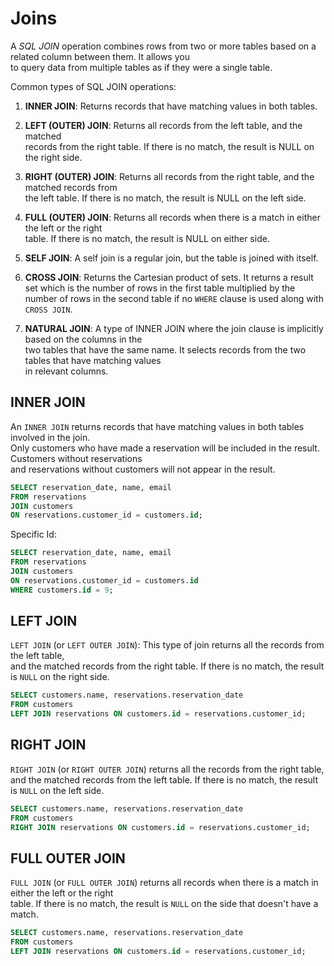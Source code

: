 # Joins

A *SQL JOIN* operation combines rows from two or more tables based on a related column between them. It allows you  
to query data from multiple tables as if they were a single table. 

Common types of SQL JOIN operations:

1. **INNER JOIN**: Returns records that have matching values in both tables.  

2. **LEFT (OUTER) JOIN**: Returns all records from the left table, and the matched  
   records from the right table. If there is no match, the result is NULL on the right side.  
 
4. **RIGHT (OUTER) JOIN**: Returns all records from the right table, and the matched records from  
   the left table. If there is no match, the result is NULL on the left side.

6. **FULL (OUTER) JOIN**: Returns all records when there is a match in either the left or the right  
   table. If there is no match, the result is NULL on either side.  

8. **SELF JOIN**: A self join is a regular join, but the table is joined with itself.  

9. **CROSS JOIN**: Returns the Cartesian product of sets. It returns a result set which is the number
   of rows in the first table multiplied by the number of rows in the second table if no `WHERE`
   clause is used along with `CROSS JOIN`.

11. **NATURAL JOIN**: A type of INNER JOIN where the join clause is implicitly based on the columns in the  
    two tables that have the same name. It selects records from the two tables that have matching values  
    in relevant columns.  



## INNER JOIN

An `INNER JOIN` returns records that have matching values in both tables involved in the join.  
Only customers who have made a reservation will be included in the result. Customers without reservations  
and reservations without customers will not appear in the result.

```SQL
SELECT reservation_date, name, email
FROM reservations 
JOIN customers 
ON reservations.customer_id = customers.id;
```

Specific Id:

```SQL
SELECT reservation_date, name, email
FROM reservations 
JOIN customers 
ON reservations.customer_id = customers.id
WHERE customers.id = 9;
```

## LEFT JOIN

`LEFT JOIN` (or `LEFT OUTER JOIN`): This type of join returns all the records from the left table,  
and the matched records from the right table. If there is no match, the result is `NULL` on the right side.  

```SQL
SELECT customers.name, reservations.reservation_date
FROM customers
LEFT JOIN reservations ON customers.id = reservations.customer_id;
```

## RIGHT JOIN

`RIGHT JOIN` (or `RIGHT OUTER JOIN`) returns all the records from the right table, and the matched records 
from the left table. If there is no match, the result is `NULL` on the left side.

```SQL
SELECT customers.name, reservations.reservation_date
FROM customers
RIGHT JOIN reservations ON customers.id = reservations.customer_id;
```

## FULL OUTER JOIN

`FULL JOIN` (or `FULL OUTER JOIN`) returns all records when there is a match in either the left or the right  
table. If there is no match, the result is `NULL` on the side that doesn't have a match.  

```SQL
SELECT customers.name, reservations.reservation_date
FROM customers
LEFT JOIN reservations ON customers.id = reservations.customer_id;
```
